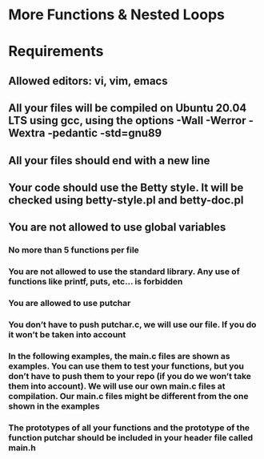 # More Functions & Nested Loops
# Requirements

## Allowed editors: vi, vim, emacs
## All your files will be compiled on Ubuntu 20.04 LTS using gcc, using the options -Wall -Werror -Wextra -pedantic -std=gnu89
## All your files should end with a new line

## Your code should use the Betty style. It will be checked using betty-style.pl and betty-doc.pl
## You are not allowed to use global variables
### No more than 5 functions per file
### You are not allowed to use the standard library. Any use of functions like printf, puts, etc… is forbidden
### You are allowed to use putchar
### You don’t have to push putchar.c, we will use our file. If you do it won’t be taken into account
### In the following examples, the main.c files are shown as examples. You can use them to test your functions, but you don’t have to push them to your repo (if you do we won’t take them into account). We will use our own main.c files at compilation. Our main.c files might be different from the one shown in the examples
### The prototypes of all your functions and the prototype of the function putchar should be included in your header file called main.h
